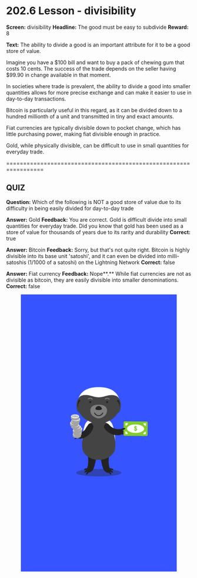 # 202.6 Lesson - divisibility

**Screen:** divisibility
**Headline:** The good must be easy to subdivide
**Reward:** 8

**Text:** The ability to divide a good is an important attribute for it to be a good store of value.

Imagine you have a $100 bill and want to buy a pack of chewing gum that costs 10 cents. The success of the trade depends on the seller having $99.90 in change available in that moment.

In societies where trade is prevalent, the ability to divide a good into smaller quantities allows for more precise exchange and can make it easier to use in day-to-day transactions.

Bitcoin is particularly useful in this regard, as it can be divided down to a hundred millionth of a unit and transmitted in tiny and exact amounts.

Fiat currencies are typically divisible down to pocket change, which has little purchasing power, making fiat divisible enough in practice.

Gold, while physically divisible, can be difficult to use in small quantities for everyday trade.


=================================================================

## QUIZ

**Question:** Which of the following is NOT a good store of value due to its difficulty in being easily divided for day-to-day trade

**Answer:** Gold
**Feedback:** You are correct. Gold is difficult divide into small quantities for everyday trade. Did you know that gold has been used as a store of value for thousands of years due to its rarity and durability
**Correct:** true

**Answer:** Bitcoin
**Feedback:** Sorry, but that&#x27;s not quite right. Bitcoin is highly divisible into its base unit &#x27;satoshi&#x27;, and it can even be divided into milli-satoshis (1/1000 of a satoshi) on the Lightning Network
**Correct:** false

**Answer:** Fiat currency
**Feedback:** Nope**.** While fiat currencies are not as divisible as bitcoin, they are easily divisible into smaller denominations.
**Correct:** false


<figure><img src="../.gitbook/assets/202-06.png" alt=""><figcaption></figcaption></figure>

